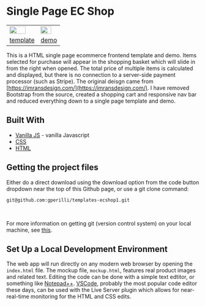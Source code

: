# Single Page EC Shop

|   |   |
|---|---|
| <img src="assets/img/template.png" width="80%" />  | <img src="assets/img/demo.png" width="80%" />   |
| [template](https://gperilli.github.io/templates-ecshop1/) | [demo](https://gperilli.github.io/templates-ecshop1/demo) |


This is a HTML single page ecommerce frontend template and demo. Items selected for purchase will appear in the shopping basket which will slide in from the right when opened. The total price of multiple items is calculated and displayed, but there is no connection to a server-side payment processor (such as Stripe). The original deisgn came from [https://imransdesign.com/](https://imransdesign.com/). I have removed Bootstrap from the source, created a shopping cart and responsive nav bar and reduced everything down to a single page template and demo. 



## Built With
- [Vanilla JS](https://developer.mozilla.org/en-US/docs/Web/JavaScript) - vanilla Javascript
- [CSS](https://developer.mozilla.org/en-US/docs/Web/CSS)
- [HTML](https://developer.mozilla.org/en-US/docs/Web/HTML)

## Getting the project files

Either do a direct download using the download option from the code button dropdown near the top of this Github page, or use a git clone command:
```
git@github.com:gperilli/templates-ecshop1.git
```
<br>

For more information on getting git (version control system) on your local machine, see [this](https://git-scm.com/book/en/v2/Getting-Started-Installing-Git).

## Set Up a Local Development Environment

The web app will run directly on any modern web browser by opening the `index.html` file. The mockup file, `mockup.html`, features real product images and related text.
Editing the code can be done with a simple text edtitor, or something like [Notepad++](https://notepad-plus-plus.org/). [VSCode](https://code.visualstudio.com/), probably the most popular code editor these days, can be used with the Live Server plugin which allows for near-real-time monitoring for the HTML and CSS edits.
